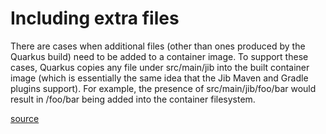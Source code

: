 # Including extra files

There are cases when additional files (other than ones produced by the Quarkus build) need to be added to a container image. To support these cases, Quarkus copies any file under src/main/jib into the built container image (which is essentially the same idea that the Jib Maven and Gradle plugins support). For example, the presence of src/main/jib/foo/bar would result in /foo/bar being added into the container filesystem.

[source](https://quarkus.io/guides/container-image#including-extra-files)
